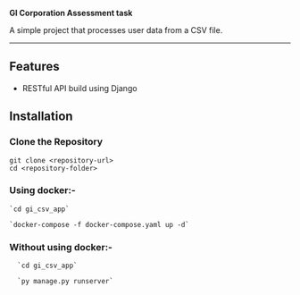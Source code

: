 **GI Corporation Assessment task**

A simple project that processes user data from a CSV
file.

---
## **Features**
- RESTful API build using Django

## **Installation**

### Clone the Repository
```
git clone <repository-url>
cd <repository-folder>
```

### Using docker:-

    `cd gi_csv_app`

    `docker-compose -f docker-compose.yaml up -d`
### Without using docker:-

	  `cd gi_csv_app`

	  `py manage.py runserver`
